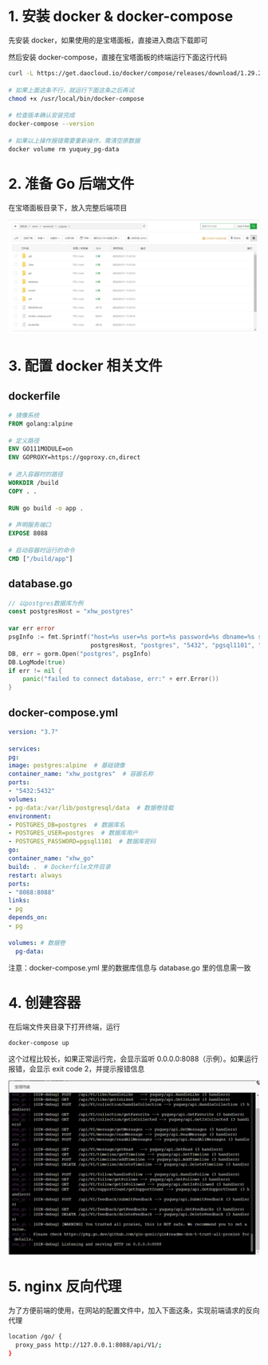 # 1. 安装 docker & docker-compose

先安装 docker，如果使用的是宝塔面板，直接进入商店下载即可

然后安装 docker-compose，直接在宝塔面板的终端运行下面这行代码

```bash
curl -L https://get.daocloud.io/docker/compose/releases/download/1.29.2/docker-compose-`uname -s`-`uname -m` > /usr/local/bin/docker-compose

# 如果上面这条不行，就运行下面这条之后再试
chmod +x /usr/local/bin/docker-compose

# 检查版本确认安装完成
docker-compose --version

# 如果以上操作报错需要重新操作，需清空原数据
docker volume rm yuquey_pg-data
```

# 2. 准备 Go 后端文件

在宝塔面板目录下，放入完整后端项目

![image.png](../Docker部署Go后端/assets/1646977222966-8bd88f66-eabb-4d9d-bb24-b2ff94d4c4a6.webp)

# 3. 配置 docker 相关文件

## dockerfile

```dockerfile
# 镜像系统
FROM golang:alpine

# 定义路径
ENV GO111MODULE=on
ENV GOPROXY=https://goproxy.cn,direct

# 进入容器时的路径
WORKDIR /build
COPY . .

RUN go build -o app .

# 声明服务端口
EXPOSE 8088

# 启动容器时运行的命令
CMD ["/build/app"]
```

## database.go

```go
// 以postgres数据库为例
const postgresHost = "xhw_postgres"

var err error
psgInfo := fmt.Sprintf("host=%s user=%s port=%s password=%s dbname=%s sslmode=disable",
                       postgresHost, "postgres", "5432", "pgsql1101", "postgres")
DB, err = gorm.Open("postgres", psgInfo)
DB.LogMode(true)
if err != nil {
    panic("failed to connect database, err:" + err.Error())
}
```

## docker-compose.yml

```yaml
version: "3.7"

services:
pg:
image: postgres:alpine  # 基础镜像
container_name: "xhw_postgres"  # 容器名称
ports:
- "5432:5432"
volumes:
- pg-data:/var/lib/postgresql/data  # 数据卷挂载
environment:
- POSTGRES_DB=postgres  # 数据库名
- POSTGRES_USER=postgres  # 数据库用户
- POSTGRES_PASSWORD=pgsql1101  # 数据库密码
go:
container_name: "xhw_go"
build: .  # Dockerfile文件目录
restart: always
ports:
- "8088:8088"
links:
- pg
depends_on:
- pg

volumes: # 数据卷
  pg-data:
```

注意：docker-compose.yml 里的数据库信息与 database.go 里的信息需一致

# 4. 创建容器

在后端文件夹目录下打开终端，运行

```bash
docker-compose up
```

这个过程比较长，如果正常运行完，会显示监听 0.0.0.0:8088（示例）。如果运行报错，会显示 exit code 2，并提示报错信息

![img](../Docker部署Go后端/assets/1646979033487-e49bafd4-8342-4d9a-b9d2-71bcf69957e5.png)

# 5. nginx 反向代理

为了方便前端的使用，在网站的配置文件中，加入下面这条，实现前端请求的反向代理

```bash
location /go/ {
  proxy_pass http://127.0.0.1:8088/api/V1/;
}
```
